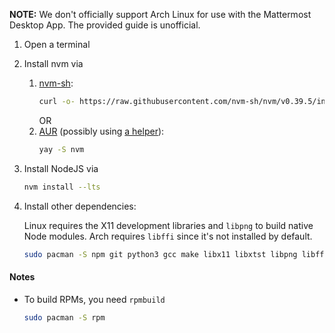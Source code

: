 **NOTE:** We don't officially support Arch Linux for use with the Mattermost Desktop App. The provided guide is unofficial.

1. Open a terminal
2. Install nvm via
   1. [nvm-sh](https://github.com/nvm-sh/nvm#installing-and-updating):
      ```sh
      curl -o- https://raw.githubusercontent.com/nvm-sh/nvm/v0.39.5/install.sh | bash
      ```
      OR
   2. [AUR](https://aur.archlinux.org/) (possibly using [a helper](https://wiki.archlinux.org/title/AUR_helpers)):
      ```sh
      yay -S nvm
      ```
4. Install NodeJS via
   ```sh
   nvm install --lts
   ```
6. Install other dependencies:

    Linux requires the X11 development libraries and `libpng` to build native Node modules.
    Arch requires `libffi` since it's not installed by default.

    ```sh
    sudo pacman -S npm git python3 gcc make libx11 libxtst libpng libffi
    ```

#### Notes
* To build RPMs, you need `rpmbuild`

    ```sh
    sudo pacman -S rpm
    ```
